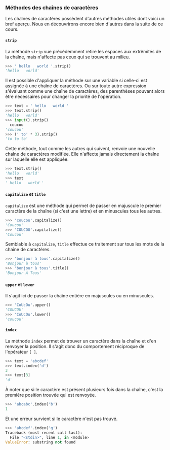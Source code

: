 ### Méthodes des chaînes de caractères

Les chaînes de caractères possèdent d'autres méthodes utiles dont voici un bref aperçu.
Nous en découvrirons encore bien d'autres dans la suite de ce cours.

#### `strip`

La méthode `strip` vue précédemment retire les espaces aux extrêmités de la chaîne, mais n'affecte pas ceux qui se trouvent au milieu.

```python
>>> ' hello   world '.strip()
'hello   world'
```

Il est possible d'appliquer la méthode sur une variable si celle-ci est assignée à une chaîne de caractères.
Ou sur toute autre expression s'évaluant comme une chaîne de caractères, des parenthèses pouvant alors être nécessaires pour changer la priorité de l'opération.

```python
>>> text = ' hello   world '
>>> text.strip()
'hello   world'
>>> input().strip()
  coucou
'coucou'
>>> (' to' * 3).strip()
'to to to'
```

Cette méthode, tout comme les autres qui suivent, renvoie une nouvelle chaîne de caractères modifiée.
Elle n'affecte jamais directement la chaîne sur laquelle elle est appliquée.

```python
>>> text.strip()
'hello   world'
>>> text
' hello   world '
```

#### `capitalize` et `title`

`capitalize` est une méthode qui permet de passer en majuscule le premier caractère de la chaîne (si c'est une lettre) et en minuscules tous les autres.

```python
>>> 'coucou'.capitalize()
'Coucou'
>>> 'COUCOU'.capitalize()
'Coucou'
```

Semblable à `capitalize`, `title` effectue ce traitement sur tous les mots de la chaîne de caractères.

```python
>>> 'bonjour à tous'.capitalize()
'Bonjour à tous'
>>> 'bonjour à tous'.title()
'Bonjour À Tous'
```

#### `upper` et `lower`

Il s'agit ici de passer la chaîne entière en majuscules ou en minuscules.

```python
>>> 'CoUcOu'.upper()
'COUCOU'
>>> 'CoUcOu'.lower()
'coucou'
```

#### `index`

La méthode `index` permet de trouver un caractère dans la chaîne et d'en renvoyer la position.
Il s'agit donc du comportement réciproque de l'opérateur `[ ]`.

```python
>>> text = 'abcdef'
>>> text.index('d')
3
>>> text[3]
'd'
```

À noter que si le caractère est présent plusieurs fois dans la chaîne, c'est la première position trouvée qui est renvoyée.

```python
>>> 'abcabc'.index('b')
1
```

Et une erreur survient si le caractère n'est pas trouvé.

```python
>>> 'abcdef'.index('g')
Traceback (most recent call last):
  File "<stdin>", line 1, in <module>
ValueError: substring not found
```
